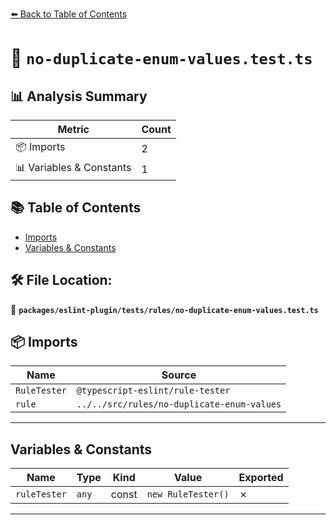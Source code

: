 [⬅️ Back to Table of Contents](../../../../index.md)

# 📄 `no-duplicate-enum-values.test.ts`

## 📊 Analysis Summary

| Metric | Count |
|--------|-------|
| 📦 Imports | 2 |
| 📊 Variables & Constants | 1 |

## 📚 Table of Contents

- [Imports](#imports)
- [Variables & Constants](#variables-constants)

## 🛠️ File Location:
📂 **`packages/eslint-plugin/tests/rules/no-duplicate-enum-values.test.ts`**

## 📦 Imports

| Name | Source |
|------|--------|
| `RuleTester` | `@typescript-eslint/rule-tester` |
| `rule` | `../../src/rules/no-duplicate-enum-values` |


---

## Variables & Constants

| Name | Type | Kind | Value | Exported |
|------|------|------|-------|----------|
| `ruleTester` | `any` | const | `new RuleTester()` | ✗ |


---
